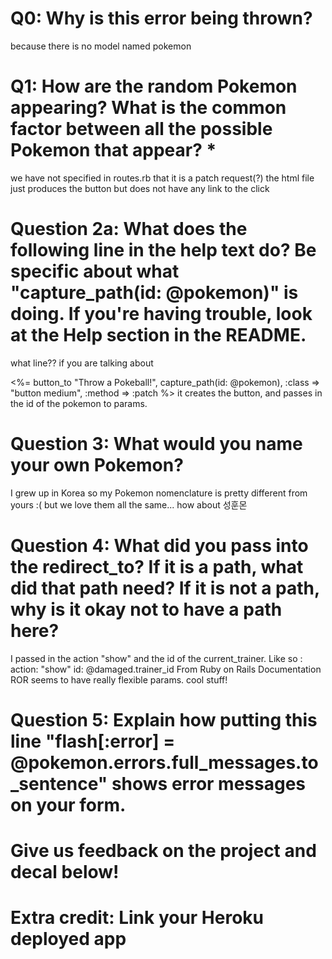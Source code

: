 # Q0: Why is this error being thrown?
because there is no model named pokemon
# Q1: How are the random Pokemon appearing? What is the common factor between all the possible Pokemon that appear? *
we have not specified in routes.rb that it is a patch request(?)
the html file just produces the button but does not have any link to the click
# Question 2a: What does the following line in the help text do? Be specific about what "capture_path(id: @pokemon)" is doing. If you're having trouble, look at the Help section in the README.
what line?? if you are talking about 

<%= button_to "Throw a Pokeball!", capture_path(id: @pokemon), :class => "button medium", :method => :patch %>
it creates the button, and passes in the id of the pokemon to params. 

# Question 3: What would you name your own Pokemon?
I grew up in Korea so my Pokemon nomenclature is pretty different from yours :(
but we love them all the same... how about 성훈몬
# Question 4: What did you pass into the redirect_to? If it is a path, what did that path need? If it is not a path, why is it okay not to have a path here?
I passed in the action "show" and the id of the current_trainer. Like so : 
action: "show" id: @damaged.trainer_id
From Ruby on Rails
Documentation ROR seems to have really flexible params. cool stuff!
# Question 5: Explain how putting this line "flash[:error] = @pokemon.errors.full_messages.to_sentence" shows error messages on your form.

# Give us feedback on the project and decal below!

# Extra credit: Link your Heroku deployed app
